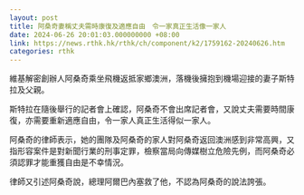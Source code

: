 ```yaml
---
layout: post
title: 阿桑奇妻稱丈夫需時康復及適應自由　令一家真正生活像一家人
date: 2024-06-26 20:01:03.000000000 +08:00
link: https://news.rthk.hk/rthk/ch/component/k2/1759162-20240626.htm
categories: rthk
---
```


維基解密創辦人阿桑奇乘坐飛機返抵家鄉澳洲，落機後擁抱到機場迎接的妻子斯特拉及父親。

斯特拉在隨後舉行的記者會上確認，阿桑奇不會出席記者會，又說丈夫需要時間康復，亦需要重新適應自由，令一家人真正生活得似一家人。

阿桑奇的律師表示，她的團隊及阿桑奇的家人對阿桑奇返回澳洲感到非常高興，又指形容案件是對新聞行業的刑事定罪，檢察當局向傳媒樹立危險先例，而阿桑奇必須認罪才能重獲自由是不幸情況。

律師又引述阿桑奇說，總理阿爾巴內塞救了他，不認為阿桑奇的說法誇張。
